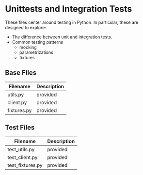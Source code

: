 # Unittests and Integration Tests

These files center around testing in Python. In particular, these are designed to explore:
  - The difference between unit and integration tests.
  - Common testing patterns
    - mocking
    - parametrizations
    - fixtures

## Base Files

| Filename | Description |
| -------- | ----------- |
| utils.py | provided |
| client.py | provided |
| fixtures.py | provided |

## Test Files

| Filename | Description |
| -------- | ----------- |
| test_utils.py | provided |
| test_client.py | provided |
| test_fixtures.py | provided |
